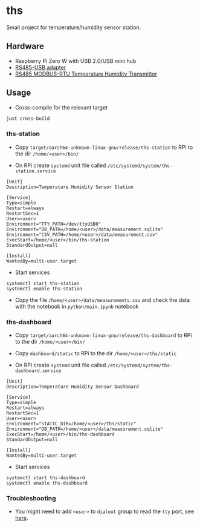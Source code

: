 # ths


Small project for temperature/humidity sensor station.

## Hardware

* Raspberry Pi Zero W with USB 2.0/USB mini hub
* [RS485-USB adapter](docs/RS485_USB-A_20_Adapter_5-Pin_with_CH340_USB_chip_and_SP3485+TVS.jpg)
* [RS485 MODBUS-RTU Temperature Humidity Transmitter](docs/THT-XYMD03.pdf)


## Usage

* Cross-compile for the relevant target
```sh
just cross-build
```

### ths-station

* Copy `target/aarch64-unknown-linux-gnu/release/ths-station` to RPi to the dir `/home/<user>/bin/`

* On RPi create `systemd` unit file called `/etc/systemd/system/ths-station.service`
```
[Unit]
Description=Temperature Humidity Sensor Station

[Service]
Type=simple
Restart=always
RestartSec=1
User=<user>
Environment="TTY_PATH=/dev/ttyUSB0"
Environment="DB_PATH=/home/<user>/data/measurement.sqlite"
Environment="CSV_PATH=/home/<user>/data/measurement.csv"
ExecStart=/home/<user>/bin/ths-station
StandardOutput=null

[Install]
WantedBy=multi-user.target
```

* Start services
```
systemctl start ths-station
systemctl enable ths-station
```

* Copy the file `/home/<user>/data/measurements.csv` and check the data with the notebook in `python/main.ipynb` notebook

### ths-dashboard

* Copy `target/aarch64-unknown-linux-gnu/release/ths-dashboard` to RPi to the dir `/home/<user>/bin/`
* Copy `dashboard/static` to RPi to the dir `/home/<user>/ths/static`

* On RPi create `systemd` unit file called `/etc/systemd/system/ths-dashboard.service`
```
[Unit]
Description=Temperature Humidity Sensor Dashboard

[Service]
Type=simple
Restart=always
RestartSec=1
User=<user>
Environment="STATIC_DIR=/home/<user>/ths/static"
Environment="DB_PATH=/home/<user>/data/measurement.sqlite"
ExecStart=/home/<user>/bin/ths-dashboard
StandardOutput=null

[Install]
WantedBy=multi-user.target
```

* Start services
```
systemctl start ths-dashboard
systemctl enable ths-dashboard
```


 ### Troubleshooting

* You might need to add `<user>` to `dialout` group to read the `tty` port, see [here](https://askubuntu.com/questions/210177/serial-port-terminal-cannot-open-dev-ttys0-permission-denied).

